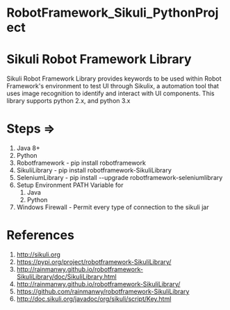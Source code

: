 # RobotFramework_Sikuli_PythonProject

# Sikuli Robot Framework Library
Sikuli Robot Framework Library provides keywords to be used within Robot Framework's environment to test UI through Sikulix, a automation tool that uses image recognition to identify and interact with UI components.
This library supports python 2.x, and python 3.x


# Steps =>
1) Java 8+
2) Python
3) Robotframework - pip install robotframework
4) SikuliLibrary - pip install robotframework-SikuliLibrary
5) SeleniumLibrary - pip install --upgrade robotframework-seleniumlibrary
6) Setup Environment PATH Variable for 
   1) Java
   2) Python
7) Windows Firewall - Permit every type of connection to the sikuli jar 


# References
1) http://sikuli.org
2) https://pypi.org/project/robotframework-SikuliLibrary/
3) http://rainmanwy.github.io/robotframework-SikuliLibrary/doc/SikuliLibrary.html
4) http://rainmanwy.github.io/robotframework-SikuliLibrary/
5) https://github.com/rainmanwy/robotframework-SikuliLibrary
6) http://doc.sikuli.org/javadoc/org/sikuli/script/Key.html
